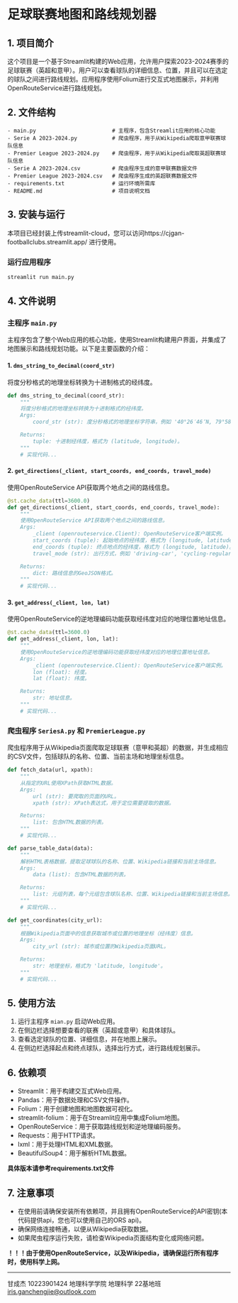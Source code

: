 # 足球联赛地图和路线规划器

## 1. 项目简介

这个项目是一个基于Streamlit构建的Web应用，允许用户探索2023-2024赛季的足球联赛（英超和意甲）。用户可以查看球队的详细信息、位置，并且可以在选定的球队之间进行路线规划。应用程序使用Folium进行交互式地图展示，并利用OpenRouteService进行路线规划。

## 2. 文件结构

```
- main.py                        # 主程序，包含Streamlit应用的核心功能
- Serie A 2023-2024.py           # 爬虫程序，用于从Wikipedia爬取意甲联赛球队信息
- Premier League 2023-2024.py    # 爬虫程序，用于从Wikipedia爬取英超联赛球队信息
- Serie A 2023-2024.csv          # 爬虫程序生成的意甲联赛数据文件
- Premier League 2023-2024.csv   # 爬虫程序生成的英超联赛数据文件
- requirements.txt               # 运行环境所需库
- README.md                      # 项目说明文档
```

## 3. 安装与运行

本项目已经封装上传streamlit-cloud，您可以访问https://cjgan-footballclubs.streamlit.app/ 进行使用。

### 运行应用程序

```bash
streamlit run main.py
```

## 4. 文件说明

### 主程序 `main.py`

主程序包含了整个Web应用的核心功能，使用Streamlit构建用户界面，并集成了地图展示和路线规划功能。以下是主要函数的介绍：

#### 1. `dms_string_to_decimal(coord_str)`

将度分秒格式的地理坐标转换为十进制格式的经纬度。

```python
def dms_string_to_decimal(coord_str):
    """
    将度分秒格式的地理坐标转换为十进制格式的经纬度。
    Args:
        coord_str (str): 度分秒格式的地理坐标字符串，例如 '40°26′46″N, 79°58′56″W'。

    Returns:
        tuple: 十进制经纬度，格式为 (latitude, longitude)。
    """
    # 实现代码...
```
#### 2. `get_directions(_client, start_coords, end_coords, travel_mode)`

使用OpenRouteService API获取两个地点之间的路线信息。

```python
@st.cache_data(ttl=3600.0)
def get_directions(_client, start_coords, end_coords, travel_mode):
    """
    使用OpenRouteService API获取两个地点之间的路线信息。
    Args:
        _client (openrouteservice.Client): OpenRouteService客户端实例。
        start_coords (tuple): 起始地点的经纬度，格式为 (longitude, latitude)。
        end_coords (tuple): 终点地点的经纬度，格式为 (longitude, latitude)。
        travel_mode (str): 出行方式，例如 'driving-car', 'cycling-regular', 'foot-walking'。

    Returns:
        dict: 路线信息的GeoJSON格式。
    """
    # 实现代码...
```

#### 3. `get_address(_client, lon, lat)`

使用OpenRouteService的逆地理编码功能获取经纬度对应的地理位置地址信息。

```python
@st.cache_data(ttl=3600.0)
def get_address(_client, lon, lat):
    """
    使用OpenRouteService的逆地理编码功能获取经纬度对应的地理位置地址信息。
    Args:
        _client (openrouteservice.Client): OpenRouteService客户端实例。
        lon (float): 经度。
        lat (float): 纬度。

    Returns:
        str: 地址信息。
    """
    # 实现代码...
```

### 爬虫程序 `SeriesA.py` 和 `PremierLeague.py`

爬虫程序用于从Wikipedia页面爬取足球联赛（意甲和英超）的数据，并生成相应的CSV文件，包括球队的名称、位置、当前主场和地理坐标信息。

```python
def fetch_data(url, xpath):
    """
    从指定的URL使用XPath获取HTML数据。
    Args:
        url (str): 要爬取的页面的URL。
        xpath (str): XPath表达式，用于定位需要提取的数据。

    Returns:
        list: 包含HTML数据的列表。
    """
    # 实现代码...
```

```python
def parse_table_data(data):
    """
    解析HTML表格数据，提取足球球队的名称、位置、Wikipedia链接和当前主场信息。
    Args:
        data (list): 包含HTML数据的列表。

    Returns:
        list: 元组列表，每个元组包含球队名称、位置、Wikipedia链接和当前主场信息。
    """
    # 实现代码...
```

```python
def get_coordinates(city_url):
    """
    根据Wikipedia页面中的信息获取城市或位置的地理坐标（经纬度）信息。
    Args:
        city_url (str): 城市或位置的Wikipedia页面URL。

    Returns:
        str: 地理坐标，格式为 'latitude, longitude'。
    """
    # 实现代码...
```

## 5. 使用方法

1. 运行主程序 `mian.py` 启动Web应用。
2. 在侧边栏选择想要查看的联赛（英超或意甲）和具体球队。
3. 查看选定球队的位置、详细信息，并在地图上展示。
4. 在侧边栏选择起点和终点球队，选择出行方式，进行路线规划展示。

## 6. 依赖项

- Streamlit：用于构建交互式Web应用。
- Pandas：用于数据处理和CSV文件操作。
- Folium：用于创建地图和地图数据可视化。
- streamlit-folium：用于在Streamlit应用中集成Folium地图。
- OpenRouteService：用于获取路线规划和逆地理编码服务。
- Requests：用于HTTP请求。
- lxml：用于处理HTML和XML数据。
- BeautifulSoup4：用于解析HTML数据。

__具体版本请参考requirements.txt文件__

## 7. 注意事项

- 在使用前请确保安装所有依赖项，并且拥有OpenRouteService的API密钥(本代码提供api，您也可以使用自己的ORS api)。
- 确保网络连接畅通，以便从Wikipedia获取数据。
- 如果爬虫程序运行失败，请检查Wikipedia页面结构变化或网络问题。

__！！！由于使用OpenRouteService，以及Wikipedia，请确保运行所有程序时，使用科学上网。__

---
甘成杰 10223901424 地理科学学院 地理科学 22基地班  
iris.ganchengjie@outlook.com

